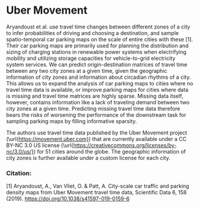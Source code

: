 # Uber Movement

Aryandoust et al. use travel time changes between different zones of a city to infer probabilities of driving and choosing a destination, and sample spatio-temporal car parking maps on the scale of entire cities with these [1]. Their car parking maps are primarily used for planning the distribution and sizing of charging stations in renewable power systems when electrifying mobility and utilizing storage capacities for vehicle-to-grid electricity system services. We can predict origin-destination matrices of travel time between any two city zones at a given time, given the geographic information of city zones and information about circadian rhythms of a city. This allows us to expand the analysis of car parking maps to cities where no travel time data is available, or improve parking maps for cities where data is missing and travel time matrices are highly sparse. Missing data itself, however, contains information like a lack of traveling demand between two city zones at a given time. Predicting missing travel time data therefore bears the risks of worsening the performance of the downstream task for sampling parking maps by filling informative sparsity.

The authors use travel time data published by the Uber Movement project (\url{https://movement.uber.com}) that are currently available under a CC BY-NC 3.0 US license (\url{https://creativecommons.org/licenses/by-nc/3.0/us/}) for 51 cities around the globe. The geographic information of city zones is further available under a custom license for each city.  


### Citation:
[1] Aryandoust, A., Van Vliet, O. & Patt, A. City-scale car traffic and parking 
density maps from Uber Movement travel time data, Scientific Data 6, 158 (2019). 
https://doi.org/10.1038/s41597-019-0159-6
